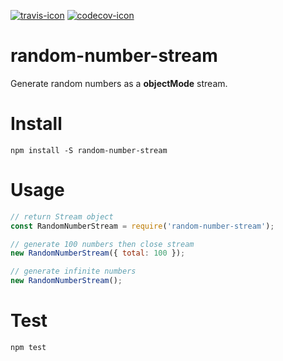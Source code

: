 [![travis-icon]][travis-link]
[![codecov-icon]][codecov-link]

# random-number-stream
Generate random numbers as a <b>objectMode</b> stream.

# Install
`npm install -S random-number-stream`

# Usage
```js
// return Stream object
const RandomNumberStream = require('random-number-stream');

// generate 100 numbers then close stream
new RandomNumberStream({ total: 100 });

// generate infinite numbers
new RandomNumberStream();
```

# Test
`npm test`

[travis-icon]:https://travis-ci.org/meiwhu/random-number-stream.svg?branch=master
[travis-link]:https://travis-ci.org/meiwhu/random-number-stream
[codecov-icon]:https://img.shields.io/codecov/c/github/meiwhu/random-number-stream.svg
[codecov-link]:https://codecov.io/gh/meiwhu/random-number-stream